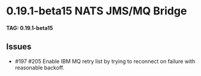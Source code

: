 # 0.19.1-beta15 NATS JMS/MQ Bridge

#### TAG: 0.19.1-beta15

## Issues


* #197 #205 Enable IBM MQ retry list by trying to reconnect on failure with reasonable backoff.
